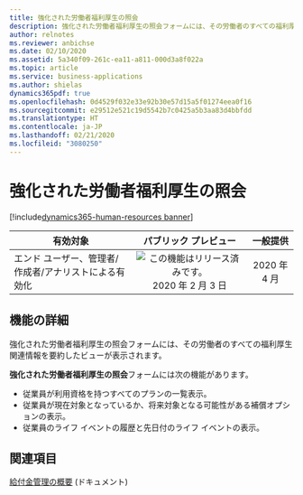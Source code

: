 ```yaml
---
title: 強化された労働者福利厚生の照会
description: 強化された労働者福利厚生の照会フォームには、その労働者のすべての福利厚生関連情報を要約したビューが表示されます。
author: relnotes
ms.reviewer: anbichse
ms.date: 02/10/2020
ms.assetid: 5a340f09-261c-ea11-a811-000d3a8f022a
ms.topic: article
ms.service: business-applications
ms.author: shielas
dynamics365pdf: true
ms.openlocfilehash: 0d4529f032e33e92b30e57d15a5f01274eea0f16
ms.sourcegitcommit: e29512e521c19d5542b7c0425a5b3aa83d4bbfdd
ms.translationtype: HT
ms.contentlocale: ja-JP
ms.lasthandoff: 02/21/2020
ms.locfileid: "3080250"
---
```

# <a name="enhanced-worker-benefit-inquiry"></a>強化された労働者福利厚生の照会
[!include[dynamics365-human-resources banner](../includes/dynamics365-human-resources.md)]

| 有効対象    |  パブリック プレビュー | 一般提供 | 
| ---------- | :----------: |:----------: |
|エンド ユーザー、管理者/作成者/アナリストによる有効化|![この機能はリリース済みです。](/dynamics365-release-plan/media/green-checkmark.png "この機能はリリース済みです。") 2020 年 2 月 3 日| 2020 年 4 月|






## <a name="feature-details"></a>機能の詳細
<!--feature detail start -->
強化された労働者福利厚生の照会フォームには、その労働者のすべての福利厚生関連情報を要約したビューが表示されます。  

**強化された労働者福利厚生の照会**フォームには次の機能があります。

- 従業員が利用資格を持つすべてのプランの一覧表示。
- 従業員が現在対象となっているか、将来対象となる可能性がある補償オプションの表示。
- 従業員のライフ イベントの履歴と先日付のライフ イベントの表示。
<!--feature detail end -->










## <a name="see-also"></a>関連項目

[給付金管理の概要](https://docs.microsoft.com/dynamics365/human-resources/hr-benefits-management-overview) (ドキュメント)
